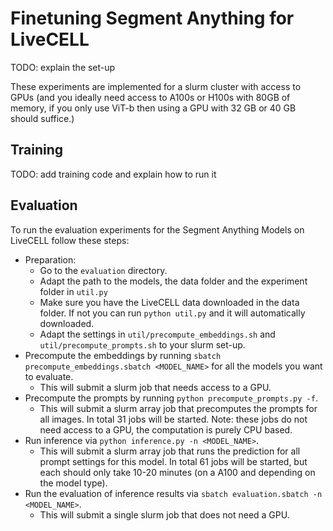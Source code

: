 # Finetuning Segment Anything for LiveCELL

TODO: explain the set-up

These experiments are implemented for a slurm cluster with access to GPUs (and you ideally need access to A100s or H100s with 80GB of memory, if you only use ViT-b then using a GPU with 32 GB or 40 GB should suffice.)

## Training

TODO: add training code and explain how to run it

## Evaluation

To run the evaluation experiments for the Segment Anything Models on LiveCELL follow these steps:

- Preparation:
    - Go to the `evaluation` directory.
    - Adapt the path to the models, the data folder and the experiment folder in `util.py`
    - Make sure you have the LiveCELL data downloaded in the data folder. If not you can run `python util.py` and it will automatically downloaded.
    - Adapt the settings in `util/precompute_embeddings.sh` and `util/precompute_prompts.sh` to your slurm set-up.
- Precompute the embeddings by running `sbatch precompute_embeddings.sbatch <MODEL_NAME>` for all the models you want to evaluate.
    - This will submit a slurm job that needs access to a GPU.
- Precompute the prompts by running `python precompute_prompts.py -f`.
    - This will submit a slurm array job that precomputes the prompts for all images. In total 31 jobs will be started. Note: these jobs do not need access to a GPU, the computation is purely CPU based.
- Run inference via `python inference.py -n <MODEL_NAME>`.
    - This will submit a slurm array job that runs the prediction for all prompt settings for this model. In total 61 jobs will be started, but each should only take 10-20 minutes (on a A100 and depending on the model type).
- Run the evaluation of inference results via `sbatch evaluation.sbatch -n <MODEL_NAME>`.
    - This will submit a single slurm job that does not need a GPU.
